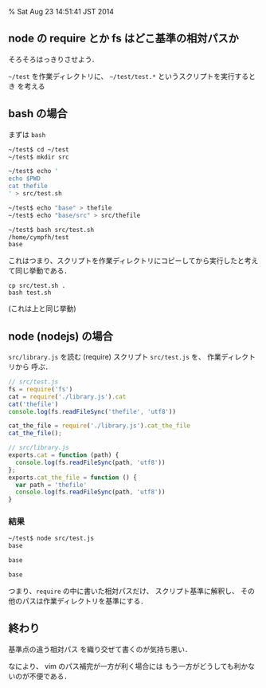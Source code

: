 % Sat Aug 23 14:51:41 JST 2014

## node の require とか fs はどこ基準の相対パスか

そろそろはっきりさせよう．

`~/test` を作業ディレクトリに、
`~/test/test.*` というスクリプトを実行するとき
を考える

## bash の場合

まずは `bash`

```bash
~/test$ cd ~/test
~/test$ mkdir src

~/test$ echo '
echo $PWD
cat thefile
' > src/test.sh

~/test$ echo "base" > thefile
~/test$ echo "base/src" > src/thefile

~/test$ bash src/test.sh
/home/cympfh/test
base
```

これはつまり、スクリプトを作業ディレクトリにコピーしてから実行したと考えて同じ挙動である．

```
cp src/test.sh .
bash test.sh
```

(これは上と同じ挙動)

## node (nodejs) の場合

`src/library.js`
を読む (require) スクリプト
`src/test.js`
を、
作業ディレクトリから
呼ぶ．

```javascript
// src/test.js
fs = require('fs')
cat = require('./library.js').cat
cat('thefile')
console.log(fs.readFileSync('thefile', 'utf8'))

cat_the_file = require('./library.js').cat_the_file
cat_the_file();
```

```javascript
// src/library.js
exports.cat = function (path) {
  console.log(fs.readFileSync(path, 'utf8'))
};
exports.cat_the_file = function () {
  var path = 'thefile'
  console.log(fs.readFileSync(path, 'utf8'))
}
```

### 結果

```bash
~/test$ node src/test.js
base

base

base

```

つまり、`require` の中に書いた相対パスだけ、
スクリプト基準に解釈し、
その他のパスは作業ディレクトリを基準にする．

## 終わり

基準点の違う相対パス
を織り交ぜて書くのが気持ち悪い．

なにより、
vim のパス補完が一方が利く場合には
もう一方がどうしても利かないのが不便である．

